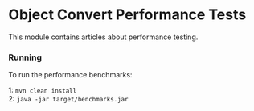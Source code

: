 # Object Convert Performance Tests

This module contains articles about performance testing.

### Running

 To run the performance benchmarks:

1: `mvn clean install`   
2: `java -jar target/benchmarks.jar`
